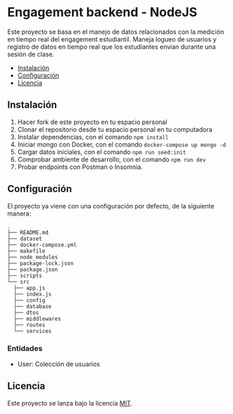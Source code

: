 # Engagement backend - NodeJS

Este proyecto se basa en el manejo de datos relacionados con la medición en tiempo real del engagement estudiantil. Maneja logueo de usuarios y registro de datos en tiempo real que los estudiantes envian durante una sesión de clase.

- [Instalación](#instalación)
- [Configuración](#configuración)
- [Licencia](#licencia)

## Instalación

1. Hacer fork de este proyecto en tu espacio personal
2. Clonar el repositorio desde tu espacio personal en tu computadora
3. Instalar dependencias, con el comando `npm install`
4. Iniciar mongo con Docker, con el comando `docker-compose up mongo -d`
5. Cargar datos iniciales, con el comando `npm run seed:init`
6. Comprobar ambiente de desarrollo, con el comando `npm run dev`
7. Probar endpoints con Postman o Insomnia.

## Configuración

El proyecto ya viene con una configuración por defecto, de la siguiente manera:

```
.
├── README.md
├── dataset
├── docker-compose.yml
├── makefile
├── node_modules
├── package-lock.json
├── package.json
├── scripts
└── src
  ├── app.js
  ├── index.js
  ├── config
  ├── database
  ├── dtos
  ├── middlewares
  ├── routes
  └── services
```

### Entidades

- User: Colección de usuarios


## Licencia

Este proyecto se lanza bajo la licencia [MIT](https://opensource.org/licenses/MIT).
